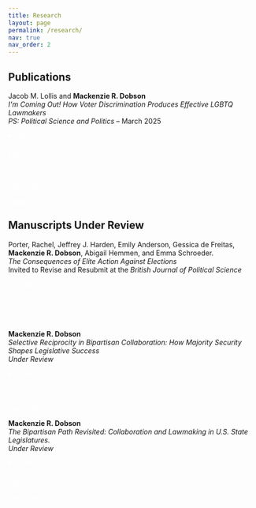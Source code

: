 ```yaml
---
title: Research
layout: page
permalink: /research/
nav: true
nav_order: 2
---
```

## Publications

<div style="margin-bottom: 1.5rem;">
  Jacob M. Lollis and <strong style="color: var(--global-theme-color);">Mackenzie R. Dobson</strong>  
  <br><em>I'm Coming Out! How Voter Discrimination Produces Effective LGBTQ Lawmakers</em>  
  <br><em>PS: Political Science and Politics</em> – March 2025

 <details style="margin-top: 0.75rem;">
  <summary class="btn btn-sm" style="margin-bottom: 8px; background-color: var(--global-theme-color); color: white; border: none;">
    Abstract
  </summary>
  <p>
    Are LGBTQ legislators effective lawmakers? We build on theories that link voter discrimination to legislative effectiveness by arguing that voters’ biases against LGBTQ candidates narrow the candidate pool, leading to the election of only the most experienced and qualified LGBTQ candidates. As a result of this electoral selection effect, we expect that LGBTQ legislators will be more effective lawmakers than their non-LGBTQ counterparts. To test this, we combine data on state legislators’ LGBTQ identification with their State Legislative Effectiveness Scores (SLES). Our findings reveal that LGBTQ legislators are meaningfully more effective than non-LGBTQ legislators. To link our findings to voter discrimination, we leverage over-time variation in discrimination toward LGBTQ individuals. Across four tests, we consistently find that LGBTQ lawmakers elected in high-discrimination environments are more effective than those elected from less discriminatory environments.
  </p>
</details>

<a class="btn btn-sm" style="background-color: var(--global-theme-color); color: white; border: none;" href="https://www.cambridge.org/core/services/aop-cambridge-core/content/view/99F9DDDB008114F6D77FB27534575BF3/S1049096525000101a.pdf/im-coming-out-how-voter-discrimination-produces-effective-lgbtq-lawmakers.pdf" target="_blank">PDF</a>

<a class="btn btn-sm" style="background-color: var(--global-theme-color); color: white; border: none;" href="https://doi.org/10.1017/S1049096525000101" target="_blank">DOI</a>

<a class="btn btn-sm" style="background-color: var(--global-theme-color); color: white; border: none;" href="https://www.dropbox.com/scl/fi/inzq1tk12xskolkm7llts/Lollis-Dobson_SM.pdf?rlkey=bdpvcjch0a7he4pk0yvvfc7rm&st=o5vkaz0h&dl=0" target="_blank">Appendix</a>

<a class="btn btn-sm" style="background-color: var(--global-theme-color); color: white; border: none;" href="https://dataverse.harvard.edu/dataset.xhtml?persistentId=doi:10.7910/DVN/X7O80B" target="_blank">Code</a>



## Manuscripts Under Review 


<div style="margin-bottom: 1.5rem;">
Porter, Rachel, Jeffrey J. Harden, Emily Anderson, Gessica de Freitas, <strong style="color: var(--global-theme-color);">Mackenzie R. Dobson</strong>, Abigail Hemmen, and Emma Schroeder. 
<br><em>The Consequences of Elite Action Against Elections</em>  
  <br>Invited to Revise and Resubmit at the <em>British Journal of Political Science</em>
 <details style="margin-top: 0.75rem;">
  <summary class="btn btn-sm" style="margin-bottom: 8px; background-color: var(--global-theme-color); color: white; border: none;">
    Abstract
  </summary>
  <p>
   Do governing elites who engage in undemocratic practices face accountability? We investigate whether American state legislators who publicly acted against the 2020 presidential election outcome sustained meaningful sanctions in response. We theorize that repercussions for undemocratic activities are selective---conspicuous, highly visible efforts to undermine democratic institutions face the strongest ramifications from voters, politicians, and parties. In contrast, less prominent actions elicit weaker responses. Our empirical analyses employ novel data on state legislators' anti-election actions and a weighting method for covariate balance to estimate the magnitude of punishments for undemocratic behavior. The results evidence heterogeneity, with the strongest consequences targeting legislators who appeared at the U.S. Capitol on January 6th, 2021, and weaker penalties for lawmakers who engaged in other antagonism toward democracy. We conclude that focusing sanctions on conspicuous acts against democratic institutions could leave less apparent---but still detrimental---efforts to undermine elections unchecked, ultimately weakening democratic health.
  </p>
</details>

<a class="btn btn-sm" style="background-color: var(--global-theme-color); color: white; border: none;" href="https://osf.io/preprints/osf/3du8x_v2" target="_blank">PDF</a>

<a class="btn btn-sm" style="background-color: var(--global-theme-color); color: white; border: none;" href="https://doi.org/10.31219/osf.io/3du8x_v2" target="_blank">DOI</a>




<div style="margin-bottom: 1.5rem;">
<strong style="color: var(--global-theme-color);">Mackenzie R. Dobson</strong>  
  <br><em>Selective Reciprocity in Bipartisan Collaboration: How Majority Security Shapes Legislative Success</em>  
  <br><em>Under Review</em>

 <details style="margin-top: 0.75rem;">
  <summary class="btn btn-sm" style="margin-bottom: 8px; background-color: var(--global-theme-color); color: white; border: none;">
    Abstract
  </summary>
  <p>
    How does majority party security shape reciprocal bipartisan collaboration and influence leg-
islative success? U.S. state legislatures vary widely in the stability of majority control, of-
fering a valuable opportunity for examining how party security conditions the incentives for
cross-party collaboration. Insecure majorities may foster reciprocity as both a behavioral norm
and a strategic path to legislative advancement, while long-term one-party control can dimin-
ish the returns to bipartisan engagement. I develop a theory of selective reciprocity, arguing
that majority security fundamentally restructures how legislators engage in and benefit from
bipartisan collaboration. Drawing on data from 401,720 bills introduced across 43 state leg-
islatures between 2009 and 2018, I construct novel measures of bipartisan collaboration to
evaluate reciprocity. I find that minority party legislators build reputational capital by con-
sistently cosponsoring majority party bills—but their efforts yield few legislative gains in se-
cure majority chambers. Instead, majority legislators selectively reciprocate only on minority
party initiatives unlikely to pass, preserving the appearance of cooperation while protecting
their policy agenda. By contrast, in insecure chambers, bipartisan cooperation is more likely
to produce substantive outcomes. Reciprocity endures but is constrained—selective in form,
asymmetric in effect, and structured by the institutional advantages of majority control. These
findings raise broader concerns about the marginalization of minority legislators and the limits
of representation under conditions of majority security.
  </p>
</details>

<a class="btn btn-sm" style="background-color: var(--global-theme-color); color: white; border: none;" href="https://www.dropbox.com/scl/fi/oeq5tpenw3r3oi3tuqy68/Selective_Reciprocity_in_Bipartisan_Collaboration__How_Majority_Security_Shapes_Legislative_Success.pdf?rlkey=9nkfnybkzagur6jqpku3uuwen&st=bxbyyl7b&dl=0" target="_blank">PDF</a>

<a class="btn btn-sm" style="background-color: var(--global-theme-color); color: white; border: none;" href="https://www.dropbox.com/scl/fi/dxusmi8bhsde1pqnu601g/SM_Selective_Reciprocity.pdf?rlkey=auvsty9d80y7inz4055uy7nb7&st=hpmmzmh3&dl=0" target="_blank">Appendix</a>





<div style="margin-bottom: 1.5rem;">
<strong style="color: var(--global-theme-color);">Mackenzie R. Dobson</strong>  
  <br><em>The Bipartisan Path Revisited: Collaboration and Lawmaking in U.S. State Legislatures.</em>  
  <br><em>Under Review</em>

 <details style="margin-top: 0.75rem;">
  <summary class="btn btn-sm" style="margin-bottom: 8px; background-color: var(--global-theme-color); color: white; border: none;">
    Abstract
  </summary>
  <p>
   Does bipartisan collaboration enhance legislative success in U.S. state legislatures, as it does
in Congress? This article extends Harbridge-Yong, Volden, and Wiseman (2023), who find
that members of Congress are more effective lawmakers when they attract a greater share of
cosponsors from the opposing party. I adapt their framework to the state level using an orig-
inal dataset of 401,720 bills introduced across 43 state legislatures between 2009 and 2018.
These data enable new, fine-grained measures of bipartisanship, capturing both legislators’
ability to attract out-party cosponsors and their willingness to cosponsor legislation introduced
by the opposing party. On the whole, bipartisanship is positively associated with lawmak-
ing success in the states, as it is in Congress. Notably, however, substantial variation across
legislatures—such as institutional rules and design, party competition, and majority security—
likely shape the contours of bipartisan collaboration. These findings underscore the value of
state legislatures for evaluating how structural features of policymaking environments condi-
tion cross-party collaboration and open avenues for comparative institutional research.
  </p>
</details>

<a class="btn btn-sm" style="background-color: var(--global-theme-color); color: white; border: none;" href="https://www.dropbox.com/home/Website%20PDFs?preview=The_Bipartisan_Path_Revisited__Collaboration_and_Legislative_Effectiveness_in_the_U_S__States.pdf" target="_blank">PDF</a>

<a class="btn btn-sm" style="background-color: var(--global-theme-color); color: white; border: none;" href="https://www.dropbox.com/scl/fi/wxtm84umtjammy17rv4a1/SM_Bipartisan_Path.pdf?rlkey=98pig0ptjzu06eexr5tebu836&st=l9b03fwa&dl=0" target="_blank">Appendix</a>

